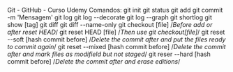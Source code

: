 Git - GitHub - Curso Udemy
Comandos:
git init
git status
git add
git commit -m 'Mensagem'
git log
git log --decorate
git log --graph
git shortlog
git show [tag]
git diff
git diff --name-only
git checkout [file] /*Before add or after reset HEAD*/
git reset HEAD [file] /*Then use git checkout[file]*/
git reset --soft [hash commit before] /*Delete the commit after and put the files ready to commit again*/
git reset --mixed [hash commit before] /*Delete the commit after and mark files as modifield but not staged*/
git reser --hard [hash commit before] /*Delete the commit after and erase editions*/
 